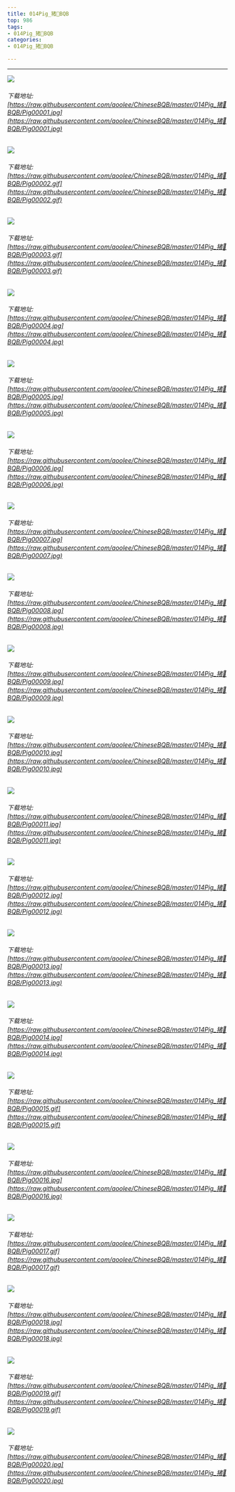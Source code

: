 ```yaml
---
title: 014Pig_猪🐖BQB
top: 986
tags:
- 014Pig_猪🐖BQB
categories:
- 014Pig_猪🐖BQB

---
```


------

<!-- more -->

![](https://raw.githubusercontent.com/aoolee/ChineseBQB/master/014Pig_猪🐖BQB/Pig00001.jpg)
###### 下载地址:[https://raw.githubusercontent.com/aoolee/ChineseBQB/master/014Pig_猪🐖BQB/Pig00001.jpg](https://raw.githubusercontent.com/aoolee/ChineseBQB/master/014Pig_猪🐖BQB/Pig00001.jpg)

![](https://raw.githubusercontent.com/aoolee/ChineseBQB/master/014Pig_猪🐖BQB/Pig00002.gif)
###### 下载地址:[https://raw.githubusercontent.com/aoolee/ChineseBQB/master/014Pig_猪🐖BQB/Pig00002.gif](https://raw.githubusercontent.com/aoolee/ChineseBQB/master/014Pig_猪🐖BQB/Pig00002.gif)

![](https://raw.githubusercontent.com/aoolee/ChineseBQB/master/014Pig_猪🐖BQB/Pig00003.gif)
###### 下载地址:[https://raw.githubusercontent.com/aoolee/ChineseBQB/master/014Pig_猪🐖BQB/Pig00003.gif](https://raw.githubusercontent.com/aoolee/ChineseBQB/master/014Pig_猪🐖BQB/Pig00003.gif)

![](https://raw.githubusercontent.com/aoolee/ChineseBQB/master/014Pig_猪🐖BQB/Pig00004.jpg)
###### 下载地址:[https://raw.githubusercontent.com/aoolee/ChineseBQB/master/014Pig_猪🐖BQB/Pig00004.jpg](https://raw.githubusercontent.com/aoolee/ChineseBQB/master/014Pig_猪🐖BQB/Pig00004.jpg)

![](https://raw.githubusercontent.com/aoolee/ChineseBQB/master/014Pig_猪🐖BQB/Pig00005.jpg)
###### 下载地址:[https://raw.githubusercontent.com/aoolee/ChineseBQB/master/014Pig_猪🐖BQB/Pig00005.jpg](https://raw.githubusercontent.com/aoolee/ChineseBQB/master/014Pig_猪🐖BQB/Pig00005.jpg)

![](https://raw.githubusercontent.com/aoolee/ChineseBQB/master/014Pig_猪🐖BQB/Pig00006.jpg)
###### 下载地址:[https://raw.githubusercontent.com/aoolee/ChineseBQB/master/014Pig_猪🐖BQB/Pig00006.jpg](https://raw.githubusercontent.com/aoolee/ChineseBQB/master/014Pig_猪🐖BQB/Pig00006.jpg)

![](https://raw.githubusercontent.com/aoolee/ChineseBQB/master/014Pig_猪🐖BQB/Pig00007.jpg)
###### 下载地址:[https://raw.githubusercontent.com/aoolee/ChineseBQB/master/014Pig_猪🐖BQB/Pig00007.jpg](https://raw.githubusercontent.com/aoolee/ChineseBQB/master/014Pig_猪🐖BQB/Pig00007.jpg)

![](https://raw.githubusercontent.com/aoolee/ChineseBQB/master/014Pig_猪🐖BQB/Pig00008.jpg)
###### 下载地址:[https://raw.githubusercontent.com/aoolee/ChineseBQB/master/014Pig_猪🐖BQB/Pig00008.jpg](https://raw.githubusercontent.com/aoolee/ChineseBQB/master/014Pig_猪🐖BQB/Pig00008.jpg)

![](https://raw.githubusercontent.com/aoolee/ChineseBQB/master/014Pig_猪🐖BQB/Pig00009.jpg)
###### 下载地址:[https://raw.githubusercontent.com/aoolee/ChineseBQB/master/014Pig_猪🐖BQB/Pig00009.jpg](https://raw.githubusercontent.com/aoolee/ChineseBQB/master/014Pig_猪🐖BQB/Pig00009.jpg)

![](https://raw.githubusercontent.com/aoolee/ChineseBQB/master/014Pig_猪🐖BQB/Pig00010.jpg)
###### 下载地址:[https://raw.githubusercontent.com/aoolee/ChineseBQB/master/014Pig_猪🐖BQB/Pig00010.jpg](https://raw.githubusercontent.com/aoolee/ChineseBQB/master/014Pig_猪🐖BQB/Pig00010.jpg)

![](https://raw.githubusercontent.com/aoolee/ChineseBQB/master/014Pig_猪🐖BQB/Pig00011.jpg)
###### 下载地址:[https://raw.githubusercontent.com/aoolee/ChineseBQB/master/014Pig_猪🐖BQB/Pig00011.jpg](https://raw.githubusercontent.com/aoolee/ChineseBQB/master/014Pig_猪🐖BQB/Pig00011.jpg)

![](https://raw.githubusercontent.com/aoolee/ChineseBQB/master/014Pig_猪🐖BQB/Pig00012.jpg)
###### 下载地址:[https://raw.githubusercontent.com/aoolee/ChineseBQB/master/014Pig_猪🐖BQB/Pig00012.jpg](https://raw.githubusercontent.com/aoolee/ChineseBQB/master/014Pig_猪🐖BQB/Pig00012.jpg)

![](https://raw.githubusercontent.com/aoolee/ChineseBQB/master/014Pig_猪🐖BQB/Pig00013.jpg)
###### 下载地址:[https://raw.githubusercontent.com/aoolee/ChineseBQB/master/014Pig_猪🐖BQB/Pig00013.jpg](https://raw.githubusercontent.com/aoolee/ChineseBQB/master/014Pig_猪🐖BQB/Pig00013.jpg)

![](https://raw.githubusercontent.com/aoolee/ChineseBQB/master/014Pig_猪🐖BQB/Pig00014.jpg)
###### 下载地址:[https://raw.githubusercontent.com/aoolee/ChineseBQB/master/014Pig_猪🐖BQB/Pig00014.jpg](https://raw.githubusercontent.com/aoolee/ChineseBQB/master/014Pig_猪🐖BQB/Pig00014.jpg)

![](https://raw.githubusercontent.com/aoolee/ChineseBQB/master/014Pig_猪🐖BQB/Pig00015.gif)
###### 下载地址:[https://raw.githubusercontent.com/aoolee/ChineseBQB/master/014Pig_猪🐖BQB/Pig00015.gif](https://raw.githubusercontent.com/aoolee/ChineseBQB/master/014Pig_猪🐖BQB/Pig00015.gif)

![](https://raw.githubusercontent.com/aoolee/ChineseBQB/master/014Pig_猪🐖BQB/Pig00016.jpg)
###### 下载地址:[https://raw.githubusercontent.com/aoolee/ChineseBQB/master/014Pig_猪🐖BQB/Pig00016.jpg](https://raw.githubusercontent.com/aoolee/ChineseBQB/master/014Pig_猪🐖BQB/Pig00016.jpg)

![](https://raw.githubusercontent.com/aoolee/ChineseBQB/master/014Pig_猪🐖BQB/Pig00017.gif)
###### 下载地址:[https://raw.githubusercontent.com/aoolee/ChineseBQB/master/014Pig_猪🐖BQB/Pig00017.gif](https://raw.githubusercontent.com/aoolee/ChineseBQB/master/014Pig_猪🐖BQB/Pig00017.gif)

![](https://raw.githubusercontent.com/aoolee/ChineseBQB/master/014Pig_猪🐖BQB/Pig00018.jpg)
###### 下载地址:[https://raw.githubusercontent.com/aoolee/ChineseBQB/master/014Pig_猪🐖BQB/Pig00018.jpg](https://raw.githubusercontent.com/aoolee/ChineseBQB/master/014Pig_猪🐖BQB/Pig00018.jpg)

![](https://raw.githubusercontent.com/aoolee/ChineseBQB/master/014Pig_猪🐖BQB/Pig00019.gif)
###### 下载地址:[https://raw.githubusercontent.com/aoolee/ChineseBQB/master/014Pig_猪🐖BQB/Pig00019.gif](https://raw.githubusercontent.com/aoolee/ChineseBQB/master/014Pig_猪🐖BQB/Pig00019.gif)

![](https://raw.githubusercontent.com/aoolee/ChineseBQB/master/014Pig_猪🐖BQB/Pig00020.jpg)
###### 下载地址:[https://raw.githubusercontent.com/aoolee/ChineseBQB/master/014Pig_猪🐖BQB/Pig00020.jpg](https://raw.githubusercontent.com/aoolee/ChineseBQB/master/014Pig_猪🐖BQB/Pig00020.jpg)

